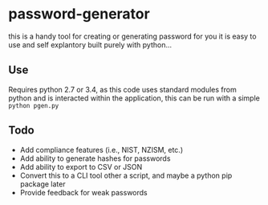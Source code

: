 # password-generator
this is a handy tool for creating or generating password 
for you it is easy to use and self explantory
built purely with python...

## Use
Requires python 2.7 or 3.4, as this code uses standard modules from python and is interacted within the application, this can be run with a simple `python pgen.py`

## Todo
- Add compliance features (i.e., NIST, NZISM, etc.)
- Add ability to generate hashes for passwords
- Add ability to export to CSV or JSON
- Convert this to a CLI tool other a script, and maybe a python pip package later
- Provide feedback for weak passwords